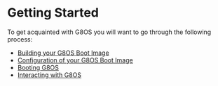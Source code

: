 # Getting Started

To get acquainted with G8OS you will want to go through the following process:

- [Building your G8OS Boot Image](../building/building.md)
- [Configuration of your G8OS Boot Image](../config/config.md)
- [Booting G8OS](../booting/booting.md)
- [Interacting with G8OS](../interacting/interacting.md)
